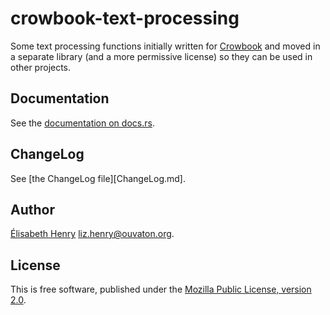 # crowbook-text-processing

Some text processing functions initially written
for [Crowbook](https://github.com/lise-henry/crowbook) and moved in a
separate library (and a more permissive license) so they can be used in other projects.

## Documentation ##

See the
[documentation on docs.rs](https://docs.rs/crowbook-text-processing).

## ChangeLog ##

See [the ChangeLog file][ChangeLog.md].


## Author ##

[Élisabeth Henry](http://lise-henry.github.io/) <liz.henry@ouvaton.org>. 

## License ##

This is free software, published under the [Mozilla Public License,
version 2.0](https://www.mozilla.org/en-US/MPL/2.0/).
